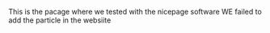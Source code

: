 This is the pacage where we tested with the nicepage software
WE failed to add the particle in the websiite
